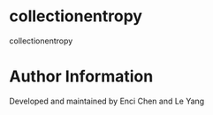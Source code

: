 # collectionentropy
collectionentropy
# Author Information 
Developed and maintained by Enci Chen and Le Yang
